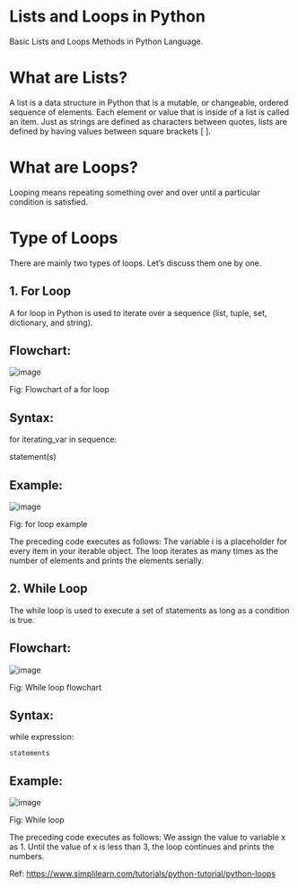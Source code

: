 # Lists and Loops in Python
Basic Lists and Loops Methods in Python Language. 
# What are Lists?
A list is a data structure in Python that is a mutable, or changeable, ordered sequence of elements. Each element or value that is inside of a list is called an item. Just as strings are defined as characters between quotes, lists are defined by having values between square brackets      [ ].
# What are Loops?
Looping means repeating something over and over until a particular condition is satisfied.
# Type of Loops
There are mainly two types of loops. Let’s discuss them one by one.


## 1. For Loop
A for loop in Python is used to iterate over a sequence (list, tuple, set, dictionary, and string).

## Flowchart:

![image](https://github.com/user-attachments/assets/f7be64d6-0487-48eb-849a-6d2fca0b09de)

Fig: Flowchart of a for loop

## Syntax: 

  for iterating_var in sequence:  

   statement(s) 

## Example:

![image](https://github.com/user-attachments/assets/afbfc299-cdff-4c6b-b9f4-4f9e6a36d280)


Fig: for loop example

The preceding code executes as follows: The variable i is a placeholder for every item in your iterable object. The loop iterates as many times as the number of elements and prints the elements serially.


## 2. While Loop
The while loop is used to execute a set of statements as long as a condition is true.

## Flowchart:

![image](https://github.com/user-attachments/assets/c06e1e20-555c-4d65-94c2-b6631a7215fe)

Fig: While loop flowchart

## Syntax: 

   while expression:  

    statements  

## Example:

![image](https://github.com/user-attachments/assets/f0d89320-9de3-4ec3-80e4-18eea2b522d3)

Fig: While loop

The preceding code executes as follows: We assign the value to variable x as 1. Until the value of x is less than 3, the loop continues and prints the numbers. 

Ref: https://www.simplilearn.com/tutorials/python-tutorial/python-loops
